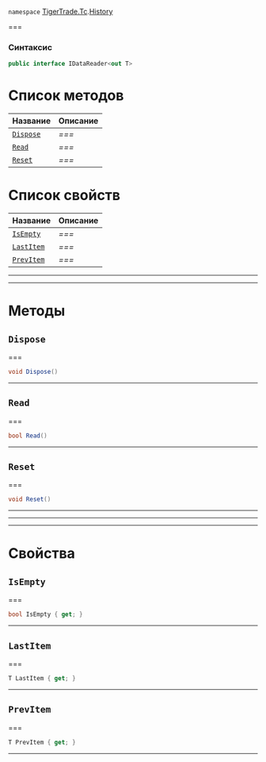 
`namespace` [TigerTrade.Tc](../../TigerTrade.Tc.md).[History](../../TigerTrade.Tc/History.md)


===

### Синтаксис
```csharp
public interface IDataReader<out T>
```


# Список методов
| Название | Описание |
| --- | --- |
| [`Dispose`](#method-dispose) | *===* |
| [`Read`](#method-read) | *===* |
| [`Reset`](#method-reset) | *===* |

# Список свойств
| Название | Описание |
| --- | --- |
| [`IsEmpty`](#property-isempty) | *===* |
| [`LastItem`](#property-lastitem) | *===* |
| [`PrevItem`](#property-previtem) | *===* |





***  
***  
# Методы

## `Dispose`<a href="method-dispose" id="method-dispose"></a>
===
```csharp
void Dispose()
```

***  

## `Read`<a href="method-read" id="method-read"></a>
===
```csharp
bool Read()
```

***  

## `Reset`<a href="method-reset" id="method-reset"></a>
===
```csharp
void Reset()
```

***  
***  
 ***  
# Свойства

## `IsEmpty`<a href="property-isempty" id="property-isempty"></a>
===
```csharp
bool IsEmpty { get; }
```  
***

## `LastItem`<a href="property-lastitem" id="property-lastitem"></a>
===
```csharp
T LastItem { get; }
```  
***

## `PrevItem`<a href="property-previtem" id="property-previtem"></a>
===
```csharp
T PrevItem { get; }
```  
***


